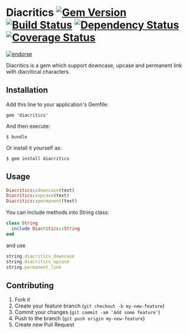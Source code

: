 # Diacritics [![Gem Version](https://badge.fury.io/rb/diacritics.png)](http://badge.fury.io/rb/diacritics) [![Build Status](https://travis-ci.org/fractalsoft/diacritics.png)](https://travis-ci.org/fractalsoft/diacritics) [![Dependency Status](https://gemnasium.com/fractalsoft/diacritics.png)](https://gemnasium.com/fractalsoft/diacritics) [![Coverage Status](https://coveralls.io/repos/fractalsoft/diacritics/badge.png)](https://coveralls.io/r/fractalsoft/diacritics)
[![endorse](https://api.coderwall.com/torrocus/endorsecount.png)](https://coderwall.com/torrocus)

Diacritics is a gem which support downcase, upcase and permanent link with diacritical characters.

## Installation

Add this line to your application's Gemfile:

    gem 'diacritics'

And then execute:

    $ bundle

Or install it yourself as:

    $ gem install diacritics

## Usage

```ruby
Diacritics::downcase(text)
Diacritics::upcase(text)
Diacritics::permanent(text)
```

You can include methods into String class:

```ruby
class String
  include Diacritics::String
end
```

and use

```ruby
string.diacritics_downcase
string.diacritics_upcase
string.permanent_link
```

## Contributing

1. Fork it
2. Create your feature branch (`git checkout -b my-new-feature`)
3. Commit your changes (`git commit -am 'Add some feature'`)
4. Push to the branch (`git push origin my-new-feature`)
5. Create new Pull Request
